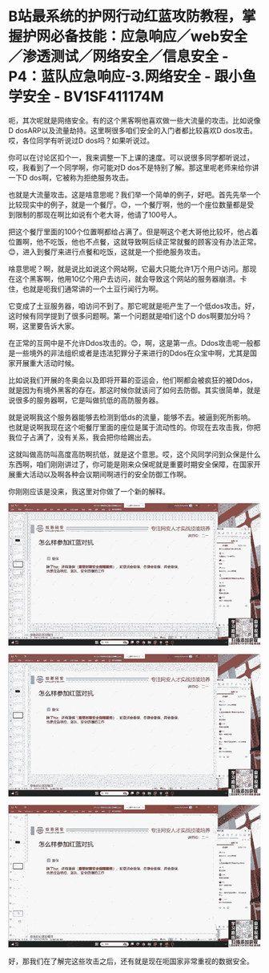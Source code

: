 # B站最系统的护网行动红蓝攻防教程，掌握护网必备技能：应急响应／web安全／渗透测试／网络安全／信息安全 - P4：蓝队应急响应-3.网络安全 - 跟小鱼学安全 - BV1SF411174M

呃，其次呢就是网络安全。有的这个黑客啊他喜欢做一些大流量的攻击。比如说像D dosARP以及流量劫持。这里啊很多咱们安全的入门者都比较喜欢D dos攻击。哎，各位同学有听说过D dos吗？如果听说过。

你可以在讨论区扣个一，我来调整一下上课的速度。可以说很多同学都听说过，哎，我看到了一个同学啊，你可能对D dos不是特别了解。那这里呢老师来给你讲一下D dos啊，它被称为拒绝服务攻击。

也就是大流量攻击。这是啥意思呢？我们举一个简单的例子，好吧。首先先举一个比较现实中的例子，就是一个餐厅。😊，一个餐厅啊，他的一个座位数量都是受到限制的那现在啊比如说有个老大哥，他请了100号人。

把这个餐厅里面的100个位置啊都给占满了。但是啊这个老大哥他比较坏，他占着位置啊，他不吃饭，他也不点餐，这就导致啊后续正常就餐的顾客没有办法正常。😊，进入到餐厅来进行点餐和吃饭，这就是一个拒绝服务攻击。

啥意思呢？啊，就是说比如说这个网站啊，它最大只能允许1万个用户访问。那现在这个黑客啊，他用10亿个用户去访问，就会导致这个网站的服务器崩溃。卡住，也就是呃我们通常讲的一个土豆行闻行为啊。

它变成了土豆服务器，咱访问不到了。那它呢就是呃产生了一个低dos攻击。好，这时候有同学提到了很多问题啊。第一个问题就是咱们这个D dos啊要加分吗？啊，这里要告诉大家。

在正常的互网中是不允许Ddos攻击的。😊，啊，这是第一点。Ddos攻击呢一般都是一些境外的非法组织或者是违法犯罪分子来进行的Ddos在众宝中啊，尤其是国家开展重大活动时候。

比如说我们开展的冬奥会以及即将开幕的亚运会，他们啊都会被疯狂的被Ddos，就是因为有境外黑客的存在。那这时候你就该问了如何去防御。其实很简单，就是说很多的服务器啊，它是叫做抗低的高防服务器。

就是说啊我这个服务器能够去检测到低ds的流量，能够不去。被逼到死所影响。也就是说啊我现在这个呃餐厅里面的座位是属于流动性的。你现在去攻击我，你把我位子占满了，没有关系，我会把你给踢出去。

这就叫做高防叫高度高防啊抗低，就是这个意思。哎，这个风同学问到众保是什么东西啊，咱们刚刚讲过了，你可能是刚来众保呢就是重要时期安全保障，在国家开展重大活动以及啊各种会议期间啊进行的安全防御工作啊。

你刚刚应该是没来，我这里对你做了一个新的解释。

![](img/a27db382ef7f1169fd70f31d5a7ad316_1.png)

![](img/a27db382ef7f1169fd70f31d5a7ad316_2.png)

![](img/a27db382ef7f1169fd70f31d5a7ad316_3.png)

好，那我们在了解完这些攻击之后，还有就是现在呃国家非常重视的数据安全。